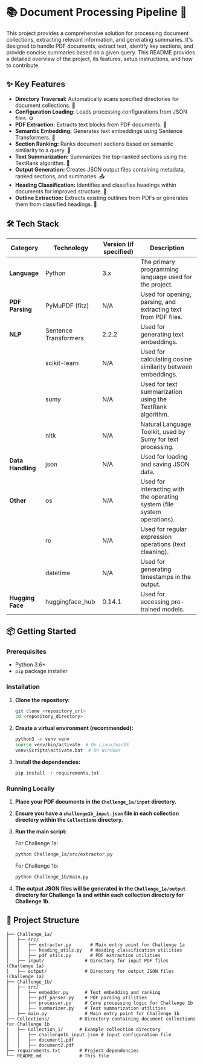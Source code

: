 # 📚 Document Processing Pipeline 🚀

This project provides a comprehensive solution for processing document collections, extracting relevant information, and generating summaries. It's designed to handle PDF documents, extract text, identify key sections, and provide concise summaries based on a given query. This README provides a detailed overview of the project, its features, setup instructions, and how to contribute.

## ✨ Key Features

- **Directory Traversal:** Automatically scans specified directories for document collections. 📂
- **Configuration Loading:** Loads processing configurations from JSON files. ⚙️
- **PDF Extraction:** Extracts text blocks from PDF documents. 📄
- **Semantic Embedding:** Generates text embeddings using Sentence Transformers. 🧠
- **Section Ranking:** Ranks document sections based on semantic similarity to a query. 🥇
- **Text Summarization:** Summarizes the top-ranked sections using the TextRank algorithm. 📝
- **Output Generation:** Creates JSON output files containing metadata, ranked sections, and summaries. 📤
- **Heading Classification:** Identifies and classifies headings within documents for improved structure. 🔖
- **Outline Extraction:** Extracts existing outlines from PDFs or generates them from classified headings. 🌳

## 🛠️ Tech Stack

| Category    | Technology                      | Version (if specified) | Description                                                                 |
|-------------|---------------------------------|------------------------|-----------------------------------------------------------------------------|
| **Language** | Python                          | 3.x                    | The primary programming language used for the project.                       |
| **PDF Parsing** | PyMuPDF (fitz)                  | N/A                    | Used for opening, parsing, and extracting text from PDF files.             |
| **NLP**       | Sentence Transformers           | 2.2.2                  | Used for generating text embeddings.                                        |
|             | scikit-learn                    | N/A                    | Used for calculating cosine similarity between embeddings.                  |
|             | sumy                            | N/A                    | Used for text summarization using the TextRank algorithm.                   |
|             | nltk                            | N/A                    | Natural Language Toolkit, used by Sumy for text processing.                |
| **Data Handling** | json                            | N/A                    | Used for loading and saving JSON data.                                    |
| **Other**     | os                              | N/A                    | Used for interacting with the operating system (file system operations). |
|             | re                              | N/A                    | Used for regular expression operations (text cleaning).                    |
|             | datetime                        | N/A                    | Used for generating timestamps in the output.                               |
| **Hugging Face** | huggingface_hub | 0.14.1 | Used for accessing pre-trained models. |

## 📦 Getting Started

### Prerequisites

- Python 3.6+
- `pip` package installer

### Installation

1.  **Clone the repository:**

    ```bash
    git clone <repository_url>
    cd <repository_directory>
    ```

2.  **Create a virtual environment (recommended):**

    ```bash
    python3 -m venv venv
    source venv/bin/activate  # On Linux/macOS
    venv\Scripts\activate.bat  # On Windows
    ```

3.  **Install the dependencies:**

    ```bash
    pip install -r requirements.txt
    ```

### Running Locally

1.  **Place your PDF documents in the `Challenge_1a/input` directory.**
2.  **Ensure you have a `challenge1b_input.json` file in each collection directory within the `Collections` directory.**
3.  **Run the main script:**

    For Challenge 1a:

    ```bash
    python Challenge_1a/src/extractor.py
    ```

    For Challenge 1b:

    ```bash
    python Challenge_1b/main.py
    ```

4.  **The output JSON files will be generated in the `Challenge_1a/output` directory for Challenge 1a and within each collection directory for Challenge 1b.**

## 📂 Project Structure

```
├── Challenge_1a/
│   ├── src/
│   │   ├── extractor.py       # Main entry point for Challenge 1a
│   │   ├── heading_utils.py   # Heading classification utilities
│   │   ├── pdf_utils.py       # PDF extraction utilities
│   ├── input/               # Directory for input PDF files (Challenge 1a)
│   ├── output/              # Directory for output JSON files (Challenge 1a)
├── Challenge_1b/
│   ├── src/
│   │   ├── embedder.py      # Text embedding and ranking
│   │   ├── pdf_parser.py    # PDF parsing utilities
│   │   ├── processor.py     # Core processing logic for Challenge 1b
│   │   ├── summarizer.py    # Text summarization utilities
│   ├── main.py              # Main entry point for Challenge 1b
├── Collections/           # Directory containing document collections for Challenge 1b
│   ├── Collection_1/      # Example collection directory
│   │   ├── challenge1b_input.json # Input configuration file
│   │   ├── document1.pdf
│   │   ├── document2.pdf
├── requirements.txt       # Project dependencies
└── README.md              # This file
```




